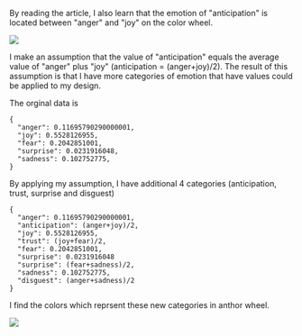 By reading the article, I also learn that the emotion of "anticipation" is located between "anger" and "joy" on the color wheel.

<img src="https://public-media.interaction-design.org/images/uploads/70cb81fe1b87d2703d5c2f127841efad.jpg" />

I make an assumption that the value of "anticipation" equals the average value of "anger" plus "joy" (anticipation = (anger+joy)/2). The result of this assumption is that I have more categories of emotion that have values could be applied to my design.

The orginal data is 
```
{
  "anger": 0.11695790290000001,
  "joy": 0.5528126955,
  "fear": 0.2042851001,
  "surprise": 0.0231916048,
  "sadness": 0.102752775,
}
```
By applying my assumption, I have additional 4 categories (anticipation, trust, surprise and disguest)
```
{
  "anger": 0.11695790290000001,
  "anticipation": (anger+joy)/2,
  "joy": 0.5528126955,
  "trust": (joy+fear)/2,
  "fear": 0.2042851001,
  "surprise": 0.0231916048
  "surprise": (fear+sadness)/2,
  "sadness": 0.102752775,
  "disguest": (anger+sadness)/2
}
```
I find the colors which reprsent these new categories in anthor wheel.

<img src="https://public-media.interaction-design.org/images/uploads/955c62c82771f57ce02cab0bd0a4bfae.jpg">
